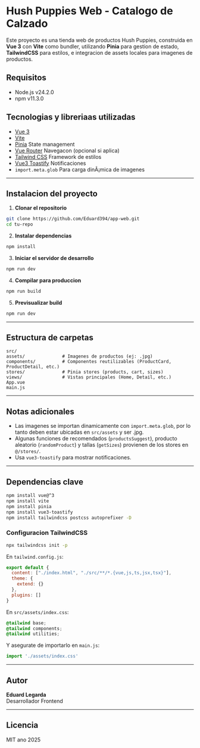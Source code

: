 
# Hush Puppies Web - Catalogo de Calzado

Este proyecto es una tienda web de productos Hush Puppies, construida en **Vue 3** con **Vite** como bundler, utilizando **Pinia** para gestion de estado, **TailwindCSS** para estilos, e integracion de assets locales para imagenes de productos.

## Requisitos

- Node.js v24.2.0
- npm v11.3.0

## Tecnologi­as y libreria­as utilizadas

- [Vue 3](https://vuejs.org/)
- [Vite](https://vitejs.dev/)
- [Pinia](https://pinia.vuejs.org/) State management
- [Vue Router](https://router.vuejs.org/) Navegacon (opcional si aplica)
- [Tailwind CSS](https://tailwindcss.com/) Framework de estilos
- [Vue3 Toastify](https://vue3-toastify.js.org/) Notificaciones
- `import.meta.glob` Para carga dinÃ¡mica de imagenes

---

## Instalacion del proyecto

1. **Clonar el repositorio**

```bash
git clone https://github.com/Eduard394/app-web.git
cd tu-repo
```

2. **Instalar dependencias**

```bash
npm install
```

3. **Iniciar el servidor de desarrollo**

```bash
npm run dev
```

4. **Compilar para produccion**

```bash
npm run build
```

5. **Previsualizar build**

```bash
npm run dev
```

---

## Estructura de carpetas

```
src/
assets/              # Imagenes de productos (ej: .jpg)
components/          # Componentes reutilizables (ProductCard, ProductDetail, etc.)
stores/              # Pinia stores (products, cart, sizes)
views/               # Vistas principales (Home, Detail, etc.)
App.vue
main.js
```

---

## Notas adicionales

- Las imagenes se importan dinamicamente con `import.meta.glob`, por lo tanto deben estar ubicadas en `src/assets` y ser .jpg.
- Algunas funciones de recomendados (`productsSuggest`), producto aleatorio (`randomProduct`) y tallas (`getSizes`) provienen de los stores en `@/stores/`.
- Usa `vue3-toastify` para mostrar notificaciones.

---

##  Dependencias clave

```bash
npm install vue@^3
npm install vite
npm install pinia
npm install vue3-toastify
npm install tailwindcss postcss autoprefixer -D
```

### Configuracion TailwindCSS

```bash
npx tailwindcss init -p
```

En `tailwind.config.js`:

```js
export default {
  content: ["./index.html", "./src/**/*.{vue,js,ts,jsx,tsx}"],
  theme: {
    extend: {}
  },
  plugins: []
}
```

En `src/assets/index.css`:

```css
@tailwind base;
@tailwind components;
@tailwind utilities;
```

Y asegurate de importarlo en `main.js`:

```js
import './assets/index.css'
```

---

## Autor

**Eduard Legarda**  
Desarrollador Frontend  

---

## Licencia

MIT ano 2025
